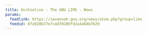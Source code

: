 ```yaml
---
title: Occhiolino - The GNU LIMS - News
params:
  feedlink: https://savannah.gnu.org/news/atom.php?group=lims
  feedid: 6fa920b37e7c4d70280fd2a4a68b7629
---
```

